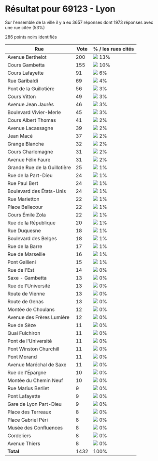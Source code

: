 # Résultat pour 69123 - Lyon

Sur l'ensemble de la ville il y a eu 3657 réponses dont 1973 réponses avec une rue citée (53%)

286 points noirs identifiés

| Rue | Vote | % / les rues cités|
|-----|------|-------------------|
| Avenue Berthelot | 200 | <img src="../../img/bar_13.gif" />&nbsp;13%|
| Cours Gambetta | 155 | <img src="../../img/bar_10.gif" />&nbsp;10%|
| Cours Lafayette | 91 | <img src="../../img/bar_6.gif" />&nbsp;6%|
| Rue Garibaldi | 69 | <img src="../../img/bar_4.gif" />&nbsp;4%|
| Pont de la Guillotière | 56 | <img src="../../img/bar_3.gif" />&nbsp;3%|
| Cours Vitton | 49 | <img src="../../img/bar_3.gif" />&nbsp;3%|
| Avenue Jean Jaurès | 46 | <img src="../../img/bar_3.gif" />&nbsp;3%|
| Boulevard Vivier-Merle | 45 | <img src="../../img/bar_3.gif" />&nbsp;3%|
| Cours Albert Thomas | 41 | <img src="../../img/bar_2.gif" />&nbsp;2%|
| Avenue Lacassagne | 39 | <img src="../../img/bar_2.gif" />&nbsp;2%|
| Jean Macé | 37 | <img src="../../img/bar_2.gif" />&nbsp;2%|
| Grange Blanche | 32 | <img src="../../img/bar_2.gif" />&nbsp;2%|
| Cours Charlemagne | 31 | <img src="../../img/bar_2.gif" />&nbsp;2%|
| Avenue Félix Faure | 31 | <img src="../../img/bar_2.gif" />&nbsp;2%|
| Grande Rue de la Guillotière | 25 | <img src="../../img/bar_1.gif" />&nbsp;1%|
| Rue de la Part-Dieu | 24 | <img src="../../img/bar_1.gif" />&nbsp;1%|
| Rue Paul Bert | 24 | <img src="../../img/bar_1.gif" />&nbsp;1%|
| Boulevard des États-Unis | 24 | <img src="../../img/bar_1.gif" />&nbsp;1%|
| Rue Marietton | 22 | <img src="../../img/bar_1.gif" />&nbsp;1%|
| Place Bellecour | 22 | <img src="../../img/bar_1.gif" />&nbsp;1%|
| Cours Émile Zola | 22 | <img src="../../img/bar_1.gif" />&nbsp;1%|
| Rue de la République | 20 | <img src="../../img/bar_1.gif" />&nbsp;1%|
| Rue Duquesne | 18 | <img src="../../img/bar_1.gif" />&nbsp;1%|
| Boulevard des Belges | 18 | <img src="../../img/bar_1.gif" />&nbsp;1%|
| Rue de la Barre | 17 | <img src="../../img/bar_1.gif" />&nbsp;1%|
| Rue de Marseille | 16 | <img src="../../img/bar_1.gif" />&nbsp;1%|
| Pont Gallieni | 15 | <img src="../../img/bar_1.gif" />&nbsp;1%|
| Rue de l'Est | 14 | <img src="../../img/bar_0.gif" />&nbsp;0%|
| Saxe - Gambetta | 13 | <img src="../../img/bar_0.gif" />&nbsp;0%|
| Rue de l'Université | 13 | <img src="../../img/bar_0.gif" />&nbsp;0%|
| Route de Vienne | 13 | <img src="../../img/bar_0.gif" />&nbsp;0%|
| Route de Genas | 13 | <img src="../../img/bar_0.gif" />&nbsp;0%|
| Montée de Choulans | 12 | <img src="../../img/bar_0.gif" />&nbsp;0%|
| Avenue des Frères Lumière | 12 | <img src="../../img/bar_0.gif" />&nbsp;0%|
| Rue de Sèze | 11 | <img src="../../img/bar_0.gif" />&nbsp;0%|
| Quai Fulchiron | 11 | <img src="../../img/bar_0.gif" />&nbsp;0%|
| Pont de l'Université | 11 | <img src="../../img/bar_0.gif" />&nbsp;0%|
| Pont Winston Churchill | 11 | <img src="../../img/bar_0.gif" />&nbsp;0%|
| Pont Morand | 11 | <img src="../../img/bar_0.gif" />&nbsp;0%|
| Avenue Maréchal de Saxe | 11 | <img src="../../img/bar_0.gif" />&nbsp;0%|
| Rue de l'Épargne | 10 | <img src="../../img/bar_0.gif" />&nbsp;0%|
| Montée du Chemin Neuf | 10 | <img src="../../img/bar_0.gif" />&nbsp;0%|
| Rue Marius Berliet | 9 | <img src="../../img/bar_0.gif" />&nbsp;0%|
| Pont Lafayette | 9 | <img src="../../img/bar_0.gif" />&nbsp;0%|
| Gare de Lyon Part-Dieu | 9 | <img src="../../img/bar_0.gif" />&nbsp;0%|
| Place des Terreaux | 8 | <img src="../../img/bar_0.gif" />&nbsp;0%|
| Place Gabriel Péri | 8 | <img src="../../img/bar_0.gif" />&nbsp;0%|
| Musée des Confluences | 8 | <img src="../../img/bar_0.gif" />&nbsp;0%|
| Cordeliers | 8 | <img src="../../img/bar_0.gif" />&nbsp;0%|
| Avenue Thiers | 8 | <img src="../../img/bar_0.gif" />&nbsp;0%|
| **Total** | 1432 | 100%|
